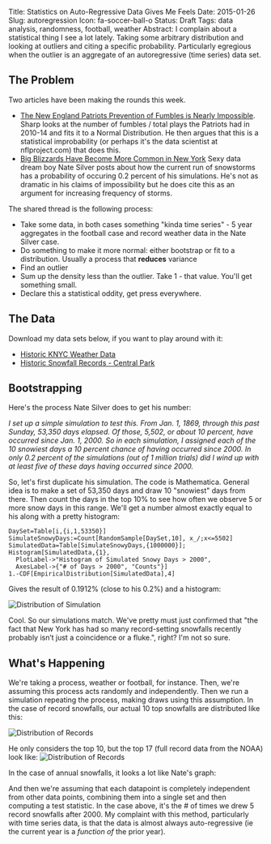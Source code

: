 Title: Statistics on Auto-Regressive Data Gives Me Feels
Date: 2015-01-26
Slug: autoregression
Icon: fa-soccer-ball-o
Status: Draft
Tags: data analysis, randomness, football, weather
Abstract: I complain about a statistical thing I see a lot lately. Taking some arbitrary distribution and looking at outliers and citing a specific probability. Particularly egregious when the outlier is an aggregate of an autoregressive (time series) data set.

The Problem
---------------------------
Two articles have been making the rounds this week. 

* [The New England Patriots Prevention of Fumbles is Nearly Impossible](http://www.sharpfootballanalysis.com/blog/?p=2932). Sharp looks at the number of fumbles / total plays the Patriots had in 2010-14 and fits it to a Normal Distribution. He then argues that this is a statistical improbability (or perhaps it's the data scientist at nflproject.com) that does this.
* [Big Blizzards Have Become More Common in New York](http://fivethirtyeight.com/features/big-blizzards-have-become-more-common-in-new-york/) Sexy data dream boy Nate Silver posts about how the current run of snowstorms has a probability of occuring 0.2 percent of his simulations. He's not as dramatic in his claims of impossibility but he does cite this as an argument for increasing frequency of storms.

The shared thread is the following process:

* Take some data, in both cases something "kinda time series" - 5 year aggregates in the football case and record weather data in the Nate Silver case.
* Do something to make it more normal: either bootstrap or fit to a distribution. Usually a process that **reduces** variance
* Find an outlier 
* Sum up the density less than the outlier. Take 1 - that value. You'll get something small.
* Declare this a statistical oddity, get press everywhere.

The Data
--------------------------
Download my data sets below, if you want to play around with it:

* [Historic KNYC Weather Data](|filename|/data/export.csv)
* [Historic Snowfall Records - Central Park](http://www.erh.noaa.gov/okx/climate/records/biggestsnowstorms.html)


Bootstrapping
--------------------------
Here's the process Nate Silver does to get his number:

*I set up a simple simulation to test this. From Jan. 1, 1869, through this past Sunday, 53,350 days elapsed. Of those, 5,502, or about 10 percent, have occurred since Jan. 1, 2000. So in each simulation, I assigned each of the 10 snowiest days a 10 percent chance of having occurred since 2000. In only 0.2 percent of the simulations (out of 1 million trials) did I wind up with at least five of these days having occurred since 2000.*

So, let's first duplicate his simulation. The code is Mathematica. General idea is to make a set of 53,350 days and draw 10 "snowiest" days from there. Then count the days in the top 10% to see how often we observe 5 or more snow days in this range. We'll get a number almost exactly equal to his along with a pretty histogram:
```
DaySet=Table[i,{i,1,53350}]
SimulateSnowyDays:=Count[RandomSample[DaySet,10], x_/;x<=5502]
SimulatedData=Table[SimulateSnowyDays,{1000000}];
Histogram[SimulatedData,{1},
  PlotLabel->"Histogram of Simulated Snowy Days > 2000",
  AxesLabel->{"# of Days > 2000", "Counts"}]
1.-CDF[EmpiricalDistribution[SimulatedData],4]
```

Gives the result of 0.1912% (close to his 0.2%) and a histogram: <br>

![Distribution of Simulation](|filename|/images/nate_silver_simulation.png)

Cool. So our simulations match. We've pretty must just confirmed that "the fact that New York has had so many record-setting snowfalls recently probably isn’t just a coincidence or a fluke.", right? I'm not so sure.

What's Happening
-------------------------
We're taking a process, weather or football, for instance. Then, we're assuming this process acts randomly and independently. Then we run a simulation repeating the process, making draws using this assumption. In the case of record snowfalls, our actual 10 top snowfalls are distributed like this:

![Distribution of Records](|filename|/images/singleday.png)

He only considers the top 10, but the top 17 (full record data from the NOAA) look like:
![Distribution of Records](|filename|/images/top17.png)


In the case of annual snowfalls, it looks a lot like Nate's graph:

And then we're assuming that each datapoint is completely independent from other data points, combining them into a single set and then computing a test statistic. In the case above, it's the # of times we drew 5 record snowfalls after 2000. My complaint with this method, particularly with time series data, is that the data is almost always auto-regressive (ie the current year is a *function of* the prior year).
